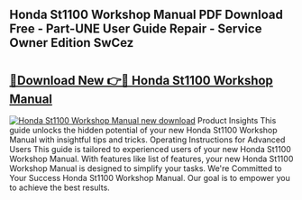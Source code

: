 ## Honda St1100 Workshop Manual PDF Download Free - Part-UNE User Guide Repair - Service Owner Edition SwCez

# <h2><a href="http://cf22399.oget.top/?id=Honda+St1100+Workshop+Manual">🔗Download New 👉🔴 Honda St1100 Workshop Manual</a></h2>

[![Honda St1100 Workshop Manual new download](https://i.imgur.com/5g1atiW.png)](http://cf22399.oget.top/?id=Honda+St1100+Workshop+Manual)
Product Insights This guide unlocks the hidden potential of your new Honda St1100 Workshop Manual with insightful tips and tricks. Operating Instructions for Advanced Users This guide is tailored to experienced users of your new Honda St1100 Workshop Manual. With features like list of features, your new Honda St1100 Workshop Manual is designed to simplify your tasks. We're Committed to Your Success Honda St1100 Workshop Manual. Our goal is to empower you to achieve the best results.
